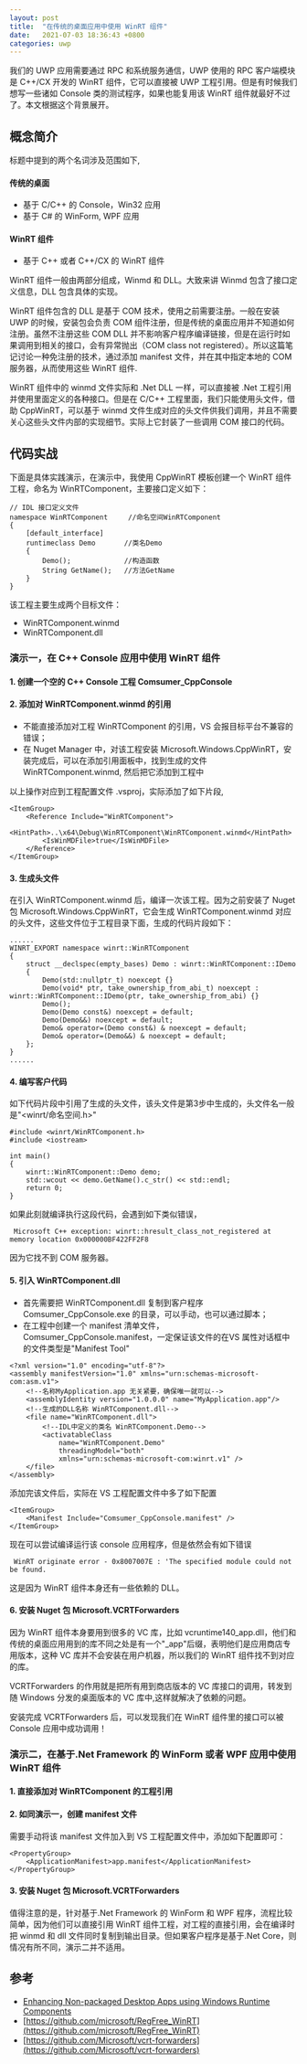 ```yaml
---
layout: post
title:  "在传统的桌面应用中使用 WinRT 组件"
date:   2021-07-03 18:36:43 +0800
categories: uwp
---
```


我们的 UWP 应用需要通过 RPC 和系统服务通信，UWP 使用的 RPC 客户端模块是 C++/CX 开发的 WinRT 组件，它可以直接被 UWP 工程引用。但是有时候我们想写一些诸如 Console 类的测试程序，如果也能复用该 WinRT 组件就最好不过了。本文根据这个背景展开。

## 概念简介
标题中提到的两个名词涉及范围如下,

#### 传统的桌面
* 基于 C/C++ 的 Console，Win32 应用
* 基于 C# 的 WinForm, WPF 应用

#### WinRT 组件
* 基于 C++ 或者 C++/CX 的 WinRT 组件

WinRT 组件一般由两部分组成，Winmd 和 DLL。大致来讲 Winmd 包含了接口定义信息，DLL 包含具体的实现。

WinRT 组件包含的 DLL 是基于 COM 技术，使用之前需要注册。一般在安装 UWP 的时候，安装包会负责 COM 组件注册，但是传统的桌面应用并不知道如何注册。虽然不注册这些 COM DLL 并不影响客户程序编译链接，但是在运行时如果调用到相关的接口，会有异常抛出（COM class not registered）。所以这篇笔记讨论一种免注册的技术，通过添加 manifest 文件，并在其中指定本地的 COM 服务器，从而使用这些 WinRT 组件.

WinRT 组件中的 winmd 文件实际和 .Net DLL 一样，可以直接被 .Net 工程引用并使用里面定义的各种接口。但是在 C/C++ 工程里面，我们只能使用头文件，借助 CppWinRT，可以基于 winmd 文件生成对应的头文件供我们调用，并且不需要关心这些头文件内部的实现细节。实际上它封装了一些调用 COM 接口的代码。

## 代码实战

下面是具体实践演示，在演示中，我使用 CppWinRT 模板创建一个 WinRT 组件工程，命名为 WinRTComponent，主要接口定义如下：

	// IDL 接口定义文件
	namespace WinRTComponent     //命名空间WinRTComponent
	{
		[default_interface]
		runtimeclass Demo       //类名Demo
		{
			Demo();             //构造函数
			String GetName();   //方法GetName
		}
	}

该工程主要生成两个目标文件：
* WinRTComponent.winmd
* WinRTComponent.dll

### 演示一，在 C++ Console 应用中使用 WinRT 组件
#### 1. 创建一个空的 C++ Console 工程 Comsumer_CppConsole
#### 2. 添加对 WinRTComponent.winmd 的引用
   
   * 不能直接添加对工程 WinRTComponent 的引用，VS 会报目标平台不兼容的错误；
   * 在 Nuget Manager 中，对该工程安装 Microsoft.Windows.CppWinRT，安装完成后，可以在添加引用面板中，找到生成的文件 WinRTComponent.winmd, 然后把它添加到工程中

以上操作对应到工程配置文件 .vsproj，实际添加了如下片段,

	<ItemGroup>
		<Reference Include="WinRTComponent">
			<HintPath>..\x64\Debug\WinRTComponent\WinRTComponent.winmd</HintPath>
			<IsWinMDFile>true</IsWinMDFile>
		</Reference>
	</ItemGroup>

#### 3. 生成头文件

在引入 WinRTComponent.winmd 后，编译一次该工程。因为之前安装了 Nuget 包 Microsoft.Windows.CppWinRT，它会生成 WinRTComponent.winmd 对应的头文件，这些文件位于工程目录下面，生成的代码片段如下：
	
	......
	WINRT_EXPORT namespace winrt::WinRTComponent
	{
		struct __declspec(empty_bases) Demo : winrt::WinRTComponent::IDemo
		{
			Demo(std::nullptr_t) noexcept {}
			Demo(void* ptr, take_ownership_from_abi_t) noexcept : winrt::WinRTComponent::IDemo(ptr, take_ownership_from_abi) {}
			Demo();
			Demo(Demo const&) noexcept = default;
			Demo(Demo&&) noexcept = default;
			Demo& operator=(Demo const&) & noexcept = default;
			Demo& operator=(Demo&&) & noexcept = default;
		};
	}
	......

#### 4. 编写客户代码

如下代码片段中引用了生成的头文件，该头文件是第3步中生成的，头文件名一般是"<winrt/命名空间.h>"

	#include <winrt/WinRTComponent.h>
	#include <iostream>

	int main()
	{
		winrt::WinRTComponent::Demo demo;
		std::wcout << demo.GetName().c_str() << std::endl;
		return 0;
	}

如果此刻就编译执行这段代码，会遇到如下类似错误，

` Microsoft C++ exception: winrt::hresult_class_not_registered at memory location 0x000000BF422FF2F8`

因为它找不到 COM 服务器。

#### 5. 引入 WinRTComponent.dll

   * 首先需要把 WinRTComponent.dll 复制到客户程序 Comsumer_CppConsole.exe 的目录，可以手动，也可以通过脚本；
   * 在工程中创建一个 manifest 清单文件，Comsumer_CppConsole.manifest，一定保证该文件的在VS 属性对话框中的文件类型是"Manifest Tool"

	<?xml version="1.0" encoding="utf-8"?>
	<assembly manifestVersion="1.0" xmlns="urn:schemas-microsoft-com:asm.v1">
		<!--名称MyApplication.app 无关紧要，确保唯一就可以-->
		<assemblyIdentity version="1.0.0.0" name="MyApplication.app"/>
		<!--生成的DLL名称 WinRTComponent.dll-->
		<file name="WinRTComponent.dll">
			<!--IDL中定义的类名 WinRTComponent.Demo-->
			<activatableClass
				name="WinRTComponent.Demo"
				threadingModel="both"
				xmlns="urn:schemas-microsoft-com:winrt.v1" />
		</file>
	</assembly>

添加完该文件后，实际在 VS 工程配置文件中多了如下配置

	<ItemGroup>
		<Manifest Include="Comsumer_CppConsole.manifest" />
	</ItemGroup>

现在可以尝试编译运行该 console 应用程序，但是依然会有如下错误

` WinRT originate error - 0x8007007E : 'The specified module could not be found.`

这是因为 WinRT 组件本身还有一些依赖的 DLL。

#### 6. 安装 Nuget 包 Microsoft.VCRTForwarders

因为 WinRT 组件本身要用到很多的 VC 库，比如 vcruntime140_app.dll，他们和传统的桌面应用用到的库不同之处是有一个"_app"后缀，表明他们是应用商店专用版本，这种 VC 库并不会安装在用户机器，所以我们的 WinRT 组件找不到对应的库。

VCRTForwarders 的作用就是把所有用到商店版本的 VC 库接口的调用，转发到随 Windows 分发的桌面版本的 VC 库中,这样就解决了依赖的问题。

安装完成 VCRTForwarders 后，可以发现我们在 WinRT 组件里的接口可以被 Console 应用中成功调用！

### 演示二，在基于.Net Framework 的 WinForm 或者 WPF 应用中使用 WinRT 组件

#### 1. 直接添加对 WinRTComponent 的工程引用
#### 2. 如同演示一，创建 manifest 文件

需要手动将该 manifest 文件加入到 VS 工程配置文件中，添加如下配置即可：
	
	<PropertyGroup>
		<ApplicationManifest>app.manifest</ApplicationManifest>
	</PropertyGroup>

#### 3. 安装 Nuget 包 Microsoft.VCRTForwarders

值得注意的是，针对基于.Net Framework 的 WinForm 和 WPF 程序，流程比较简单，因为他们可以直接引用 WinRT 组件工程，对工程的直接引用，会在编译时把 winmd 和 dll 文件同时复制到输出目录。但如果客户程序是基于.Net Core，则情况有所不同，演示二并不适用。

## 参考
- [Enhancing Non-packaged Desktop Apps using Windows Runtime Components](https://blogs.windows.com/windowsdeveloper/2019/04/30/enhancing-non-packaged-desktop-apps-using-windows-runtime-components/)
- [https://github.com/microsoft/RegFree_WinRT](https://github.com/microsoft/RegFree_WinRT)
- [https://github.com/Microsoft/vcrt-forwarders](https://github.com/Microsoft/vcrt-forwarders)